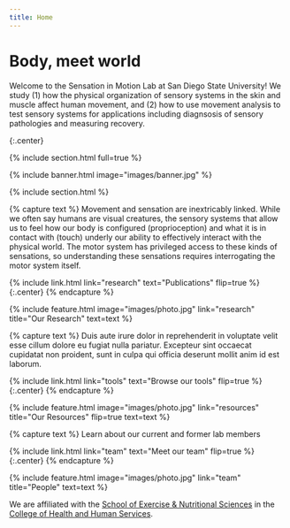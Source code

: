 ```yaml
---
title: Home
---
```


# Body, meet world

Welcome to the Sensation in Motion Lab at San Diego State University! We study (1) how the physical organization of sensory systems in the skin and muscle affect human movement, and (2) how to use movement analysis to test sensory systems for applications including diagnsosis of sensory pathologies and measuring recovery.

{:.center}

{% include section.html full=true %}

{% include banner.html image="images/banner.jpg" %}

{% include section.html %}

{% capture text %}
Movement and sensation are inextricably linked. While we often say humans are visual creatures, the sensory systems that allow us to feel how our body is configured (proprioception) and what it is in contact with (touch) underly our ability to effectively interact with the physical world. The motor system has privileged access to these kinds of sensations, so understanding these sensations requires interrogating the motor system itself. 

{%
  include link.html
  link="research"
  text="Publications"
  flip=true
%}
{:.center}
{% endcapture %}

{%
  include feature.html
  image="images/photo.jpg"
  link="research"
  title="Our Research"
  text=text
%}

{% capture text %}
Duis aute irure dolor in reprehenderit in voluptate velit esse cillum dolore eu fugiat nulla pariatur.
Excepteur sint occaecat cupidatat non proident, sunt in culpa qui officia deserunt mollit anim id est laborum.

{%
  include link.html
  link="tools"
  text="Browse our tools"
  flip=true
%}
{:.center}
{% endcapture %}

{%
  include feature.html
  image="images/photo.jpg"
  link="resources"
  title="Our Resources"
  flip=true
  text=text
%}

{% capture text %}
Learn about our current and former lab members

{%
  include link.html
  link="team"
  text="Meet our team"
  flip=true
%}
{:.center}
{% endcapture %}

{%
  include feature.html
  image="images/photo.jpg"
  link="team"
  title="People"
  text=text
%}

We are affiliated with the [School of Exercise & Nutritional Sciences](https://ens.sdsu.edu/) in the [College of Health and Human Services](https://chhs.sdsu.edu/).
